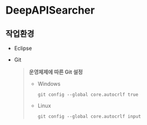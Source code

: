 # DeepAPISearcher

## 작업환경

* Eclipse
* Git

  > **운영체제에 따른 Git 설정**
  > * Windows
  >
  >    `git config --global core.autocrlf true`
  > * Linux
  >
  >    `git config --global core.autocrlf input`
